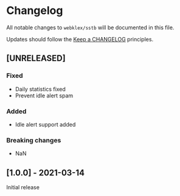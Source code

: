 # Changelog

All notable changes to `webklex/sstb` will be documented in this file.

Updates should follow the [Keep a CHANGELOG](http://keepachangelog.com/) principles.

## [UNRELEASED]
### Fixed
- Daily statistics fixed
- Prevent idle alert spam

### Added
- Idle alert support added

### Breaking changes
- NaN

## [1.0.0] - 2021-03-14
Initial release
